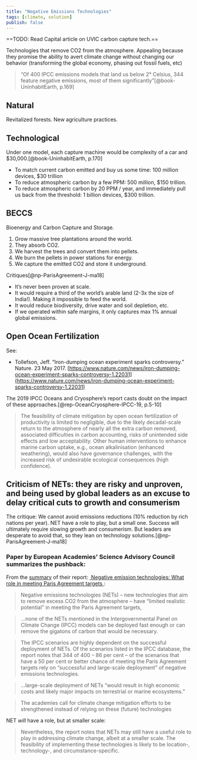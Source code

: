 ```yaml
---
title: "Negative Emissions Technologies"
tags: [climate, solution]
publish: false
---
```


==TODO: Read Capital article on UVIC carbon capture tech.==

Technologies that remove CO2 from the atmosphere. Appealing because they promise the ability to avert climate change without changing our behavior (transforming the global economy, phasing out fossil fuels, etc)

> “Of 400 IPCC emissions models that land us below 2° Celsius, 344 feature negative emissions, most of them significantly”[@book-UninhabitEarth, p.169]

## Natural

Revitalized forests. New agriculture practices.

## Technological

Under one model, each capture machine would be complexity of a car and $30,000.[@book-UninhabitEarth, p.170]

* To match current carbon emitted and buy us some time: 100 million devices, $30 trillion
* To reduce atmospheric carbon by a few PPM: 500 million, $150 trillion.
* To reduce atmospheric carbon by 20 PPM / year, and immediately pull us back from the threshold: 1 billion devices, $300 trillion.

## BECCS

Bioenergy and Carbon Capture and Storage. 

1. Grow massive tree plantations around the world. 
2. They absorb CO2. 
3. We harvest the trees and convert them into pellets. 
4. We burn the pellets in power stations for energy. 
5. We capture the emitted CO2 and store it underground.

Critiques[@np-ParisAgreement-J-ma18]

* It’s never been proven at scale.
* It would require a third of the world’s arable land (2-3x the size of India!). Making it impossible to feed the world.
* It would reduce biodiversity, drive water and soil depletion, etc.
* If we operated within safe margins, it only captures max 1% annual global emissions.

## Open Ocean Fertilization

See: 

* Tollefson, Jeff. “Iron-dumping ocean experiment sparks controversy.” Nature. 23 May 2017. [https://www.nature.com/news/iron-dumping-ocean-experiment-sparks-controversy-1.22031](https://www.nature.com/news/iron-dumping-ocean-experiment-sparks-controversy-1.22031) 

The 2019 IPCC Oceans and Cryosphere’s report casts doubt on the impact of these approaches.[@rep-OceanCryosphere-IPCC-19, p.5-10]

> The feasibility of climate mitigation by open ocean fertilization of productivity is limited to negligible, due to the likely decadal-scale return to the atmosphere of nearly all the extra carbon removed, associated difficulties in carbon accounting, risks of unintended side effects and low acceptability. Other human interventions to enhance marine carbon uptake, e.g., ocean alkalinisation (enhanced weathering), would also have governance challenges, with the increased risk of undesirable ecological consequences (high confidence).

## Criticism of NETs: they are risky and unproven, and being used by global leaders as an excuse to delay critical cuts to growth and consumerism

The critique: We cannot avoid emissions reductions (10% reduction by rich nations per year). NET have a role to play, but a small one. Success will ultimately require slowing growth and consumerism. But leaders are desperate to avoid that, so they lean on technology solutions.[@np-ParisAgreement-J-ma18]

### Paper by European Academies' Science Advisory Council summarizes the pushback:

From the [summary](https://easac.eu/news/details/climate-change-wont-be-solved-by-removing-excess-co2-from-atmosphere/) of their report: [ Negative emission technologies: What role in meeting Paris Agreement targets ](https://easac.eu/fileadmin/PDF_s/reports_statements/Negative_Carbon/EASAC_Report_on_Negative_Emission_Technologies.pdf):

> Negative emissions technologies (NETs) – new technologies that aim to remove excess CO2 from the atmosphere – have “limited realistic potential” in meeting the Paris Agreement targets,

> …none of the NETs mentioned in the Intergovernmental Panel on Climate Change (IPCC) models can be deployed fast enough or can remove the gigatons of carbon that would be necessary. 

> The IPCC scenarios are highly dependent on the successful deployment of NETs. Of the scenarios listed in the IPCC database, the report notes that 344 of 400 – 86 per cent – of the scenarios that have a 50 per cent or better chance of meeting the Paris Agreement targets rely on “successful and large-scale deployment” of negative emissions technologies. 

> …large-scale deployment of NETs “would result in high economic costs and likely major impacts on terrestrial or marine ecosystems.” 

> The academies call for climate change mitigation efforts to be strengthened instead of relying on these (future) technologies

NET _will_ have a role, but at smaller scale:

> Nevertheless, the report notes that NETs may still have a useful role to play in addressing climate change, albeit at a smaller scale. The feasibility of implementing these technologies is likely to be location-, technology-, and circumstance-specific.

